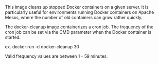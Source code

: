 This image cleans up stopped Docker containers on a given server. It is particularly useful for environments running Docker containers on Apache Mesos, where the number of old containers can grow rather quickly. 

The docker-cleanup image containerizes a cron job. The frequency of the cron job can be set via the CMD parameter when the Docker container is started.

ex. docker run -d docker-cleanup 30

Valid frequency values are between 1 - 59 minutes.